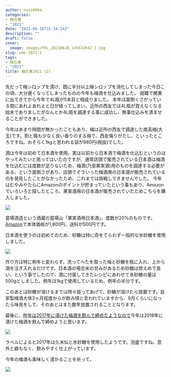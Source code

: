 ```yaml
---
author: nasa9084
categories:
- 梅仕事
- "2021"
date: "2021-06-18T15:34:24Z"
description: ""
draft: false
cover:
  image: images/PXL_20210618_145632642-1.jpg
slug: ume-2021-2
tags:
- 梅仕事
- "2021"
title: 梅仕事2021 (2)
---
```



先だって梅シロップを漬け、既に半分以上梅シロップを消化してしまった今日この頃、大分遅くなってしまったものの今年も梅酒を仕込みました。
就職で関東に出てきてから今年で4L瓶が5本目と相成りました。
本年は面倒くさがっている間にあれよあれよと日が経ってしまい、近所の西友では4L瓶が買えなくなる始末でありましたがなんとか4L瓶を調達する事に成功し、無事仕込みを済ませることができました。

今年はあまり時間が無かったこともあり、梅は近所の西友で調達した南高梅(大玉)です。割と傷も少なく良い香りのする梅で、西友侮りがたし、といったところですね。おそらく1kgと思われる袋が980円(税抜)でした。

酒は今年は初めて日本酒を使用。実は以前から日本酒で梅酒を仕込むというのはやってみたいと思ってはいたのですが、通常店頭で販売されている日本酒は梅酒を仕込むには度数が足りないため、梅酒(乃至果実酒)用のものを調達する必要がある、という面倒さがあり、店頭でそういった梅酒用の日本酒が販売されているのを発見したことがなかったため、これまでは挑戦してきませんでした。
今年はむやみやたらにAmazonのポイントが貯まっていたという事もあり、Amazonでいろいろと探したところ、果実酒用の日本酒が販売されていたためこちらを購入しました。

![](images/PXL_20210618_145710091.jpg)

苗場酒造という酒蔵の苗場山「果実酒用日本酒」、度数が20%のものです。[Amazon](https://amzn.to/35Ar3tW)で本体価格が1,800円、送料が500円です。

日本酒を使うのは初めてのため、砂糖は特に奇をてらわず一般的な氷砂糖を使用しました。

![](images/PXL_20210618_145632642.jpg)

作り方は特に例年と変わらず、洗ってへたを取った梅と砂糖を瓶に入れ、上から酒を注ぎ入れるだけです。日本酒の場合米の甘みがあるため砂糖は控えめで良い、という事でしたので、酒に付属してきたレシピにあわせて氷砂糖の量は500gとしました。例年は1kgで使用しているため、例年の半分です。

このあとは砂糖が溶けるまでは時々振ってあげて、砂糖が溶けたら放置です。自家製梅酒大体3ヶ月程度からが飲み頃と言われていますから、9月くらいになったら味見をして、そのあとはまた数年放置されることとなります。

最後に、[昨年は2017年に漬けた梅酒を飲んで締めたようなので](/ume-2020/)今年は2018年に漬けた梅酒を飲んで締めようと思います。

![](images/PXL_20210618_151906550.jpg)

ラベルによると2017年は久米仙と氷砂糖を使用したようです。泡盛ですね。意外と癖もなく、飲みやすく仕上がっています。

今年の梅酒も美味しく漬かることを祈って。

![](images/PXL_20210618_152347004.jpg)




